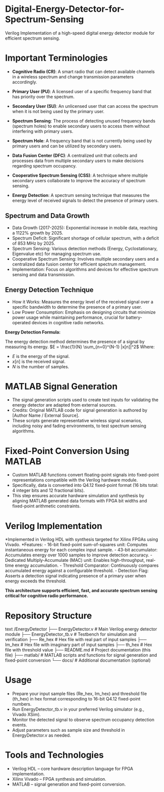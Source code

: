 # Digital-Energy-Detector-for-Spectrum-Sensing
Verilog Implementation of a high-speed digital energy detector module for efficient spectrum sensing.

# Important Terminologies

- **Cognitive Radio (CR)**: A smart radio that can detect available channels in a wireless spectrum and change transmission parameters accordingly.

- **Primary User (PU)**: A licensed user of a specific frequency band that has priority over the spectrum.

- **Secondary User (SU)**: An unlicensed user that can access the spectrum when it is not being used by the primary user.

- **Spectrum Sensing**: The process of detecting unused frequency bands (spectrum holes) to enable secondary users to access them without interfering with primary users.

- **Spectrum Hole**: A frequency band that is not currently being used by primary users and can be utilized by secondary users.

- **Data Fusion Center (DFC)**: A centralized unit that collects and processes data from multiple secondary users to make decisions regarding spectrum occupancy.

- **Cooperative Spectrum Sensing (CSS)**: A technique where multiple secondary users collaborate to improve the accuracy of spectrum sensing.

- **Energy Detection**: A spectrum sensing technique that measures the energy level of received signals to detect the presence of primary users.

## Spectrum and Data Growth
- Data Growth (2017-2025): Exponential increase in mobile data, reaching a 1122% growth by 2025.
- Spectrum Deficit: Significant shortage of cellular spectrum, with a deficit of 853 MHz by 2025.
- Spectrum Sensing: Various detection methods (Energy, Cyclostationary, Eigenvalue etc) for managing spectrum use.
- Cooperative Spectrum Sensing: Involves multiple secondary users and a centralized data fusion center for efficient spectrum management.
- Implementation: Focus on algorithms and devices for effective spectrum sensing and data transmission.

## Energy Detection Technique
- How it Works: Measures the energy level of the received signal over a specific bandwidth to determine the presence of a primary user.
- Low Power Consumption: Emphasis on designing circuits that minimize power usage while maintaining performance, crucial for battery-operated devices in cognitive radio networks.

**Energy Detection Formula:**

The energy detection method determines the presence of a signal by measuring its energy.
$E = \frac{1}{N} \sum_{n=0}^{N-1} |x[n]|^2$
Where:
* $E$ is the energy of the signal.
* $x[n]$ is the received signal.
* $N$ is the number of samples.

# MATLAB Signal Generation
* The signal generation scripts used to create test inputs for validating the energy detector are adapted from external sources.
* Credits: Original MATLAB code for signal generation is authored by [Author Name / External Source].
* These scripts generate representative wireless signal scenarios, including noisy and fading environments, to test spectrum sensing algorithms.

# Fixed-Point Conversion Using MATLAB
* Custom MATLAB functions convert floating-point signals into fixed-point representations compatible with the Verilog hardware module.
* Specifically, data is converted into Q4.12 fixed-point format (16 bits total: 4 integer bits and 12 fractional bits).
* This step ensures accurate hardware simulation and synthesis by aligning MATLAB generated data formats with FPGA bit widths and fixed-point arithmetic constraints.

# Verilog Implementation
*Implemented in Verilog HDL with synthesis targeted for Xilinx FPGAs using Vivado.
*Features:
          - 16-bit fixed-point sum-of-squares unit: Computes instantaneous energy for each complex input sample.
          - 43-bit accumulator: Accumulates energy over 1000 samples to improve detection accuracy.
          - Dedicated Multiply-Accumulate (MAC) unit: Enables high-throughput, real-time energy accumulation.
          - Threshold Comparator: Continuously compares accumulated energy against a configurable threshold.
          - Detection Flag: Asserts a detection signal indicating presence of a primary user when energy exceeds the threshold.

**This architecture supports efficient, fast, and accurate spectrum sensing critical for cognitive radio performance.**

# Repository Structure
text
/EnergyDetector
├── EnergyDetector.v         # Main Verilog energy detector module
├── EnergyDetector_tb.v      # Testbench for simulation and verification
├── Re_hex                   # Hex file with real part of input samples
├── Im_hex                   # Hex file with imaginary part of input samples
├── th_hex                   # Hex file with threshold value
├── README.md                # Project documentation (this file)
├── matlab/                  # MATLAB scripts and functions for signal generation and fixed-point conversion
└── docs/                    # Additional documentation (optional)

# Usage
* Prepare your input sample files (Re_hex, Im_hex) and threshold file (th_hex) in hex format corresponding to 16-bit Q4.12 fixed-point numbers.
* Run EnergyDetector_tb.v in your preferred Verilog simulator (e.g., Vivado XSim).
* Monitor the detected signal to observe spectrum occupancy detection events.
* Adjust parameters such as sample size and threshold in EnergyDetector.v as needed.

# Tools and Technologies
- Verilog HDL – core hardware description language for FPGA implementation.
- Xilinx Vivado – FPGA synthesis and simulation.
- MATLAB – signal generation and fixed-point conversion.
  
